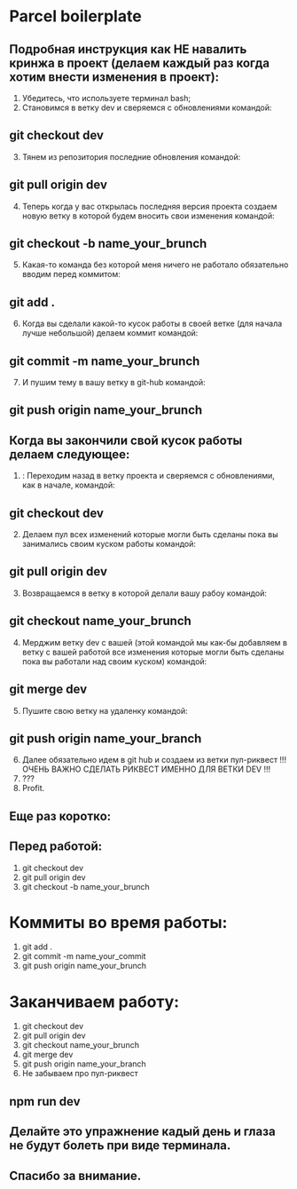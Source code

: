 # Parcel boilerplate

## Подробная инструкция как НЕ навалить кринжа в проект (делаем каждый раз когда хотим внести изменения в проект):

1. Убедитесь, что используете терминал bash;
2. Становимся в ветку dev и сверяемся с обновлениями командой:

## git checkout dev

3. Тянем из репозитория последние обновления командой:

## git pull origin dev

4. Теперь когда у вас открылась последняя версия проекта создаем новую ветку в которой будем вносить
   свои изменения командой:

## git checkout -b name_your_brunch

5. Какая-то команда без которой меня ничего не работало обязательно вводим перед коммитом:

## git add .

6. Когда вы сделали какой-то кусок работы в своей ветке (для начала лучше небольшой) делаем коммит
   командой:

## git commit -m name_your_brunch

7. И пушим тему в вашу ветку в git-hub командой:

## git push origin name_your_brunch

<!-- 5 - 7 можно делать много раз пока занимаетесь своим куском работы если хотите перестраховаться -->

## Когда вы закончили свой кусок работы делаем следующее:

1. : Переходим назад в ветку проекта и сверяемся с обновлениями, как в начале, командой:

## git checkout dev

2. Делаем пул всех изменений которые могли быть сделаны пока вы занимались своим куском работы
   командой:

## git pull origin dev

3. Возвращаемся в ветку в которой делали вашу рабоу командой:

## git checkout name_your_brunch

4. Мерджим ветку dev c вашей (этой командой мы как-бы добавляем в ветку с вашей работой все
   изменения которые могли быть сделаны пока вы работали над своим куском) командой:

## git merge dev

5. Пушите свою ветку на удаленку командой:

## git push origin name_your_branch

6. Далее обязательно идем в git hub и создаем из ветки пул-риквест !!! ОЧЕНЬ ВАЖНО СДЕЛАТЬ РИКВЕСТ
   ИМЕННО ДЛЯ ВЕТКИ DEV !!!
7. ???
8. Profit.

## Еще раз коротко:

## Перед работой:

1. git checkout dev
2. git pull origin dev
3. git checkout -b name_your_brunch

# Коммиты во время работы:

1. git add .
2. git commit -m name_your_commit
3. git push origin name_your_brunch

# Заканчиваем работу:

1. git checkout dev
2. git pull origin dev
3. git checkout name_your_brunch
4. git merge dev
5. git push origin name_your_branch
6. Не забываем про пул-риквест

## npm run dev

## Делайте это упражнение кадый день и глаза не будут болеть при виде терминала.

## Спасибо за внимание.
